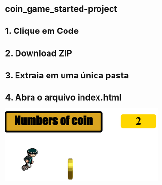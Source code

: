 # coin_game_started-project

<h1>1. Clique em Code</h1>
<h1>2. Download ZIP</h1>
<h1>3. Extraia em uma única pasta</h1>
<h1>4. Abra o arquivo <strong>index.html</strong></h1>

![Alt text](https://github.com/vinicius4006/coin_game_started-project/blob/main/coin.PNG "Coin")
